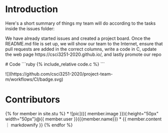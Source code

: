  <h1>Introduction</h1>
 <p> Here's a short summary of things my team will do according to the tasks inside the issues folder: </p>
 <p> We have already started issues and created a project board. Once the README.md file is set up, we will show our team to the Internet,
 ensure that pull requests are added in the correct columns, write a code in C, update the web page https://csci3251-2020.github.io/, and lastly promote our repo </p>
 # Code
 ```ruby
 {% include_relative code.c %}
 ```
 <p>![](https://github.com/csci3251-2020/project-team-m/workflows/CI/badge.svg) </p>
 <h1>Contributors</h1>  
{% for member in site.stu %}
* ![pic]({{ member.image }}){:height="50px" width="50px"}@{{ member.user }}({{member.name}})  
  * {{ member.content ｜ markdownify }}  
{% endfor %}

